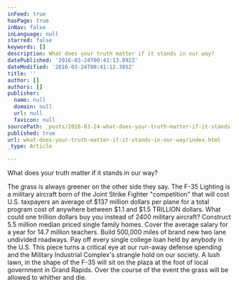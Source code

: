 ```yaml
---
inFeed: true
hasPage: true
inNav: false
inLanguage: null
starred: false
keywords: []
description: What does your truth matter if it stands in our way?
datePublished: '2016-03-24T00:41:13.092Z'
dateModified: '2016-03-24T00:41:12.385Z'
title: ''
author: []
authors: []
publisher:
  name: null
  domain: null
  url: null
  favicon: null
sourcePath: _posts/2016-03-24-what-does-your-truth-matter-if-it-stands-in-our-way.md
published: true
url: what-does-your-truth-matter-if-it-stands-in-our-way/index.html
_type: Article

---
```

What does your truth matter if it stands in our way?

The grass is always greener on the other side they say. The F-35 Lighting is a military aircraft born of the Joint Strike Fighter "competition" that will cost U.S. taxpayers an average of $137 million dollars per plane for a total program cost of anywhere between $1.1 and $1.5 TRILLION dollars. What could one trillion dollars buy you instead of 2400 military aircraft? Construct 5.5 million median priced single family homes. Cover the average salary for a year for 14.7 million teachers. Build 500,000 miles of brand new two lane undivided roadways. Pay off every single college loan held by anybody in the U.S. This piece turns a critical eye at our run-away defense spending and the Military Industrial Complex's strangle hold on our society. A lush lawn, in the shape of the F-35 will sit on the plaza at the foot of local government in Grand Rapids. Over the course of the event the grass will be allowed to whither and die.